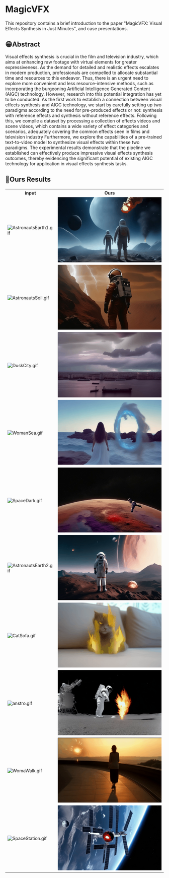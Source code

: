 # MagicVFX
This repository contains a brief introduction to the paper "MagicVFX: Visual Effects Synthesis in Just Minutes", and case presentations.

## 😁Abstract

Visual effects synthesis is crucial in the film and television industry, which aims at enhancing raw footage with virtual elements for greater expressiveness. As the demand for detailed and realistic effects escalates in modern production, professionals are compelled to allocate substantial time and resources to this endeavor. Thus, there is an urgent need to explore more convenient and less resource-intensive methods, such as incorporating the burgeoning Artificial Intelligence Generated Content (AIGC) technology. However, research into this potential integration has yet to be conducted. As the first work to establish a connection between visual effects synthesis and AIGC technology, we start by carefully setting up two paradigms according to the need for pre-produced effects or not: synthesis with reference effects and synthesis without reference effects. Following this, we compile a dataset by processing a collection of effects videos and scene videos, which contains a wide variety of effect categories and scenarios, adequately covering the common effects seen in films and television industry Furthermore, we explore the capabilities of a pre-trained text-to-video model to synthesize visual effects within these two paradigms. The experimental results demonstrate that the pipeline we established can effectively produce impressive visual effects synthesis outcomes, thereby evidencing the significant potential of existing AIGC technology for application in visual effects synthesis tasks.

## 🔆Ours Results

<table>
  <tr>
    <th>input</th>
    <th>Ours</th>
  </tr>
  <tr>
    <td><img src="/gif/AstronautsEarth1.gif" alt="AstronautsEarth1.gif" style="width:100%"></td>
    <td><img src="/gif/AstronautsEarth1-aerolite.gif" alt="AstronautsEarth1-aerolite.gif" style="width:100%"></td>
  </tr>
  <tr>
    <td><img src="/gif/AstronautsSoil.gif" alt="AstronautsSoil.gif" style="width:100%"></td>
    <td><img src="/gif/AstronautsSoil-lightingmiddle.gif" alt="AstronautsSoil-lightingmiddle.gif" style="width:100%"></td>
  </tr>
  <tr>
    <td><img src="/gif/DuskCity.gif" alt="DuskCity.gif" style="width:100%"></td>
    <td><img src="/gif/duskcity-lightinggreen.gif" alt="duskcity-lightinggreen.gif" style="width:100%"></td>
  </tr>
  <tr>
    <td><img src="/gif/WomanSea.gif" alt="WomanSea.gif" style="width:100%"></td>
    <td><img src="/gif/womansea-waterportal.gif" alt="womansea-waterportal.gif" style="width:100%"></td>
  </tr>
  <tr>
    <td><img src="/gif/SpaceDark.gif" alt="SpaceDark.gif" style="width:100%"></td>
    <td><img src="/gif/spacedark-firewarkcircle.gif" alt="spacedark-firewarkcircle.gif" style="width:100%"></td>
  </tr>
  <tr>
    <td><img src="/gif/AstronautsEarth2.gif" alt="AstronautsEarth2.gif" style="width:100%"></td>
    <td><img src="/gif/AstronautsEarth2-missileattack.gif" alt="AstronautsEarth2-missileattack.gif" style="width:100%"></td>
  </tr>
  <tr>
    <td><img src="/gif/CatSofa.gif" alt="CatSofa.gif" style="width:100%"></td>
    <td><img src="/gif/catsofa-bonfire.gif" alt="catsofa-bonfire.gif" style="width:100%"></td>
  </tr>
  <tr>
    <td><img src="/gif/anstro.gif" alt="anstro.gif" style="width:100%"></td>
    <td><img src="/gif/shockwave_on_anstro_alpha07.gif" alt="shockwave_on_anstro_alpha07.gif" style="width:100%"></td>
  </tr>
  <tr>
    <td><img src="/gif/WomaWalk.gif" alt="WomaWalk.gif" style="width:100%"></td>
    <td><img src="/gif/womanwalk-fireworkcircle.gif" alt="womanwalk-fireworkcircle.gif" style="width:100%"></td>
  </tr>
  <tr>
    <td><img src="/gif/SpaceStation.gif" alt="SpaceStation.gif" style="width:100%"></td>
    <td><img src="/gif/spacestation-spreadout.gif" alt="spacestation-spreadout.gif" style="width:100%"></td>
  </tr>
</table>


